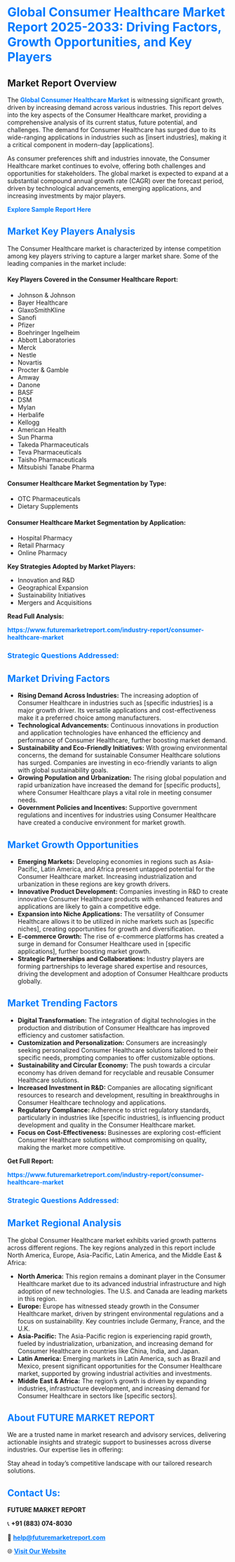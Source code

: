<h1 style="color: #007BFF;">Global Consumer Healthcare Market Report 2025-2033: Driving Factors, Growth Opportunities, and Key Players</h1>

<section id="overview">
<h2>Market Report Overview</h2>
<p>The <a href="https://www.futuremarketreport.com/industry-report/consumer-healthcare-market" style="color: #007BFF; text-decoration: none;"><strong>Global Consumer Healthcare Market</strong></a> is witnessing significant growth, driven by increasing demand across various industries. This report delves into the key aspects of the Consumer Healthcare market, providing a comprehensive analysis of its current status, future potential, and challenges. The demand for Consumer Healthcare has surged due to its wide-ranging applications in industries such as [insert industries], making it a critical component in modern-day [applications].</p>
<p>As consumer preferences shift and industries innovate, the Consumer Healthcare market continues to evolve, offering both challenges and opportunities for stakeholders. The global market is expected to expand at a substantial compound annual growth rate (CAGR) over the forecast period, driven by technological advancements, emerging applications, and increasing investments by major players.</p>
</section>

<section id="overview">
<p><a href="https://www.futuremarketreport.com/request-sample/reportId=51195" style="color: #007BFF; text-decoration: none;"><strong>Explore Sample Report Here</strong></a></p>
</section>

<section id="key-players">
<h2 style="color: #007BFF;">Market Key Players Analysis</h2>
<p>The Consumer Healthcare market is characterized by intense competition among key players striving to capture a larger market share. Some of the leading companies in the market include:</p>
<h4>Key Players Covered in the Consumer Healthcare Report:</h4>
<ul><li>Johnson &amp; Johnson</li><li>Bayer Healthcare</li><li>GlaxoSmithKline</li><li>Sanofi</li><li>Pfizer</li><li>Boehringer Ingelheim</li><li>Abbott Laboratories</li><li>Merck</li><li>Nestle</li><li>Novartis</li><li>Procter &amp; Gamble</li><li>Amway</li><li>Danone</li><li>BASF</li><li>DSM</li><li>Mylan</li><li>Herbalife</li><li>Kellogg</li><li>American Health</li><li>Sun Pharma</li><li>Takeda Pharmaceuticals</li><li>Teva Pharmaceuticals</li><li>Taisho Pharmaceuticals</li><li>Mitsubishi Tanabe Pharma</li></ul>
<h4>Consumer Healthcare Market Segmentation by Type:</h4>
<ul><li>OTC Pharmaceuticals</li><li>Dietary Supplements</li></ul>

<h4>Consumer Healthcare Market Segmentation by Application:</h4>
<ul><li>Hospital Pharmacy</li><li>Retail Pharmacy</li><li>Online Pharmacy</li></ul>
<p><strong>Key Strategies Adopted by Market Players:</strong></p>
<ul>
<li>Innovation and R&D</li>
<li>Geographical Expansion</li>
<li>Sustainability Initiatives</li>
<li>Mergers and Acquisitions</li>
</ul>
</section>

<section>
<p><strong>Read Full Analysis: </strong></p><a href="https://www.futuremarketreport.com/industry-report/consumer-healthcare-market" style="color: #007BFF; text-decoration: none;"><strong>https://www.futuremarketreport.com/industry-report/consumer-healthcare-market</strong></a>
<h3 style="color: #007BFF;">Strategic Questions Addressed:</h3>
</section>

<section id="driving-factors">
<h2 style="color: #007BFF;">Market Driving Factors</h2>
<ul>
<li><strong>Rising Demand Across Industries:</strong> The increasing adoption of Consumer Healthcare in industries such as [specific industries] is a major growth driver. Its versatile applications and cost-effectiveness make it a preferred choice among manufacturers.</li>
<li><strong>Technological Advancements:</strong> Continuous innovations in production and application technologies have enhanced the efficiency and performance of Consumer Healthcare, further boosting market demand.</li>
<li><strong>Sustainability and Eco-Friendly Initiatives:</strong> With growing environmental concerns, the demand for sustainable Consumer Healthcare solutions has surged. Companies are investing in eco-friendly variants to align with global sustainability goals.</li>
<li><strong>Growing Population and Urbanization:</strong> The rising global population and rapid urbanization have increased the demand for [specific products], where Consumer Healthcare plays a vital role in meeting consumer needs.</li>
<li><strong>Government Policies and Incentives:</strong> Supportive government regulations and incentives for industries using Consumer Healthcare have created a conducive environment for market growth.</li>
</ul>
</section>

<section id="growth-opportunities">
<h2 style="color: #007BFF;">Market Growth Opportunities</h2>
<ul>
<li><strong>Emerging Markets:</strong> Developing economies in regions such as Asia-Pacific, Latin America, and Africa present untapped potential for the Consumer Healthcare market. Increasing industrialization and urbanization in these regions are key growth drivers.</li>
<li><strong>Innovative Product Development:</strong> Companies investing in R&D to create innovative Consumer Healthcare products with enhanced features and applications are likely to gain a competitive edge.</li>
<li><strong>Expansion into Niche Applications:</strong> The versatility of Consumer Healthcare allows it to be utilized in niche markets such as [specific niches], creating opportunities for growth and diversification.</li>
<li><strong>E-commerce Growth:</strong> The rise of e-commerce platforms has created a surge in demand for Consumer Healthcare used in [specific applications], further boosting market growth.</li>
<li><strong>Strategic Partnerships and Collaborations:</strong> Industry players are forming partnerships to leverage shared expertise and resources, driving the development and adoption of Consumer Healthcare products globally.</li>
</ul>
</section>

<section id="trending-factors">
<h2 style="color: #007BFF;">Market Trending Factors</h2>
<ul>
<li><strong>Digital Transformation:</strong> The integration of digital technologies in the production and distribution of Consumer Healthcare has improved efficiency and customer satisfaction.</li>
<li><strong>Customization and Personalization:</strong> Consumers are increasingly seeking personalized Consumer Healthcare solutions tailored to their specific needs, prompting companies to offer customizable options.</li>
<li><strong>Sustainability and Circular Economy:</strong> The push towards a circular economy has driven demand for recyclable and reusable Consumer Healthcare solutions.</li>
<li><strong>Increased Investment in R&D:</strong> Companies are allocating significant resources to research and development, resulting in breakthroughs in Consumer Healthcare technology and applications.</li>
<li><strong>Regulatory Compliance:</strong> Adherence to strict regulatory standards, particularly in industries like [specific industries], is influencing product development and quality in the Consumer Healthcare market.</li>
<li><strong>Focus on Cost-Effectiveness:</strong> Businesses are exploring cost-efficient Consumer Healthcare solutions without compromising on quality, making the market more competitive.</li>
</ul>
</section>

<section>
<p><strong>Get Full Report: </strong></p><a href="https://www.futuremarketreport.com/industry-report/consumer-healthcare-market" style="color: #007BFF; text-decoration: none;"><strong>https://www.futuremarketreport.com/industry-report/consumer-healthcare-market</strong></a>
<h3 style="color: #007BFF;">Strategic Questions Addressed:</h3>
</section>


<section id="regional-analysis">
<h2 style="color: #007BFF;">Market Regional Analysis</h2>
<p>The global Consumer Healthcare market exhibits varied growth patterns across different regions. The key regions analyzed in this report include North America, Europe, Asia-Pacific, Latin America, and the Middle East & Africa:</p>
<ul>
<li><strong>North America:</strong> This region remains a dominant player in the Consumer Healthcare market due to its advanced industrial infrastructure and high adoption of new technologies. The U.S. and Canada are leading markets in this region.</li>
<li><strong>Europe:</strong> Europe has witnessed steady growth in the Consumer Healthcare market, driven by stringent environmental regulations and a focus on sustainability. Key countries include Germany, France, and the U.K.</li>
<li><strong>Asia-Pacific:</strong> The Asia-Pacific region is experiencing rapid growth, fueled by industrialization, urbanization, and increasing demand for Consumer Healthcare in countries like China, India, and Japan.</li>
<li><strong>Latin America:</strong> Emerging markets in Latin America, such as Brazil and Mexico, present significant opportunities for the Consumer Healthcare market, supported by growing industrial activities and investments.</li>
<li><strong>Middle East & Africa:</strong> The region’s growth is driven by expanding industries, infrastructure development, and increasing demand for Consumer Healthcare in sectors like [specific sectors].</li>
</ul>
</section>

<footer>
<h2 style="color: #007BFF;">About FUTURE MARKET REPORT</h2>
<p>We are a trusted name in market research and advisory services, delivering actionable insights and strategic support to businesses across diverse industries. Our expertise lies in offering:</p>

<p>Stay ahead in today’s competitive landscape with our tailored research solutions.</p>

<h2 style="color: #007BFF;">Contact Us:</h2>
<p><strong>FUTURE MARKET REPORT</strong></p>
<p>📞 <strong>+91 (883) 074-8030</strong></p>
<p>📧 <strong><a href="mailto:help@futuremarketreport.com" style="color: #007BFF;">help@futuremarketreport.com</a></strong></p>
<p>🌐 <strong><a href="https://www.futuremarketreport.com/" style="color: #007BFF;">Visit Our Website</a></strong></p>
</footer>